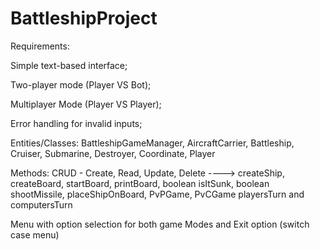 # BattleshipProject
Requirements:

Simple text-based interface;

Two-player mode (Player VS Bot);

Multiplayer Mode (Player VS Player);

Error handling for invalid inputs;


Entities/Classes: BattleshipGameManager, AircraftCarrier, Battleship, Cruiser, Submarine, Destroyer, Coordinate, Player

Methods: CRUD - Create, Read, Update, Delete ----> createShip, createBoard, startBoard, printBoard, boolean isItSunk, boolean shootMissile, placeShipOnBoard, PvPGame, PvCGame playersTurn and computersTurn

Menu with option selection for both game Modes and Exit option (switch case menu)

